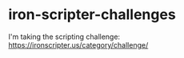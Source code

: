# iron-scripter-challenges
I'm taking the scripting challenge: https://ironscripter.us/category/challenge/
